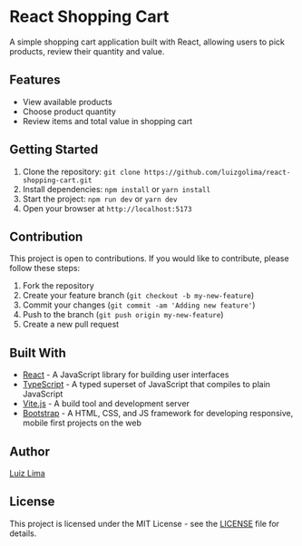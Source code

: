 # React Shopping Cart

A simple shopping cart application built with React, allowing users to pick products, review their quantity and value.

## Features
- View available products
- Choose product quantity
- Review items and total value in shopping cart

## Getting Started

1. Clone the repository: `git clone https://github.com/luizgolima/react-shopping-cart.git`
2. Install dependencies: `npm install` or `yarn install`
3. Start the project: `npm run dev` or `yarn dev`
4. Open your browser at `http://localhost:5173`

## Contribution
This project is open to contributions. If you would like to contribute, please follow these steps:
1. Fork the repository
2. Create your feature branch (`git checkout -b my-new-feature`)
3. Commit your changes (`git commit -am 'Adding new feature'`)
4. Push to the branch (`git push origin my-new-feature`)
5. Create a new pull request

## Built With

- [React](https://reactjs.org/) - A JavaScript library for building user interfaces
- [TypeScript](https://www.typescriptlang.org/) - A typed superset of JavaScript that compiles to plain JavaScript
- [Vite.js](https://github.com/vitejs/vite) - A build tool and development server
- [Bootstrap](https://getbootstrap.com/) - A HTML, CSS, and JS framework for developing responsive, mobile first projects on the web

## Author

[Luiz Lima](https://github.com/[luizgolima])

## License

This project is licensed under the MIT License - see the [LICENSE](LICENSE) file for details.
